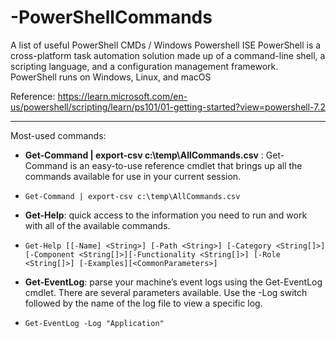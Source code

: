 # -PowerShellCommands
A list of useful PowerShell CMDs / Windows Powershell ISE
PowerShell is a cross-platform task automation solution made up of a command-line shell, a scripting language, and a configuration management framework. 
PowerShell runs on Windows, Linux, and macOS

Reference: https://learn.microsoft.com/en-us/powershell/scripting/learn/ps101/01-getting-started?view=powershell-7.2
__________________________________________________________________

Most-used commands:
- <b>Get-Command | export-csv c:\temp\AllCommands.csv</b> : Get-Command is an easy-to-use reference cmdlet that brings up all the commands available for use in your current session.
-     Get-Command | export-csv c:\temp\AllCommands.csv

- <b>Get-Help</b>: quick access to the information you need to run and work with all of the available commands.
-     Get-Help [[-Name] <String>] [-Path <String>] [-Category <String[]>] [-Component <String[]>][-Functionality <String[]>] [-Role <String[]>] [-Examples][<CommonParameters>]
      
- <b>Get-EventLog</b>:  parse your machine’s event logs using the Get-EventLog cmdlet. There are several parameters available. Use the -Log switch followed by the name of the log file to view a specific log.
-     Get-EventLog -Log "Application"
